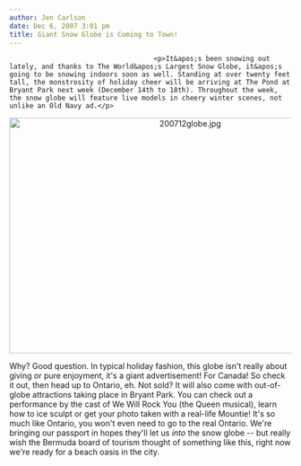 ```yaml
---
author: Jen Carlson
date: Dec 6, 2007 3:01 pm
title: Giant Snow Globe is Coming to Town!
---
```


	
										<p>It&apos;s been snowing out lately, and thanks to The World&apos;s Largest Snow Globe, it&apos;s going to be snowing indoors soon as well. Standing at over twenty feet tall, the monstrosity of holiday cheer will be arriving at The Pond at Bryant Park next week (December 14th to 18th). Throughout the week, the snow globe will feature live models in cheery winter scenes, not unlike an Old Navy ad.</p>

<center><img alt="200712globe.jpg" src="https://web.archive.org/web/20151130231946im_/http://gothamist.com/attachments/arts_jen/200712globe.jpg" width="630" height="420"></center>

<p>Why? Good question. In typical holiday fashion, this globe isn&apos;t really about giving or pure enjoyment, it&apos;s a giant advertisement! For Canada! So check it out, then head up to Ontario, eh. Not sold? It will also come with out-of-globe attractions taking place in Bryant Park. You can check out a performance by the cast of We Will Rock You (the Queen musical), learn how to ice sculpt or get your photo taken with a real-life Mountie! It&apos;s so much like Ontario, you won&apos;t even need to go to the real Ontario. We&apos;re bringing our passport in hopes they&apos;ll let us <em>into</em> the snow globe -- but really wish the Bermuda board of tourism thought of something like this, right now we&apos;re ready for a beach oasis in the city.</p>					
										
									
				
